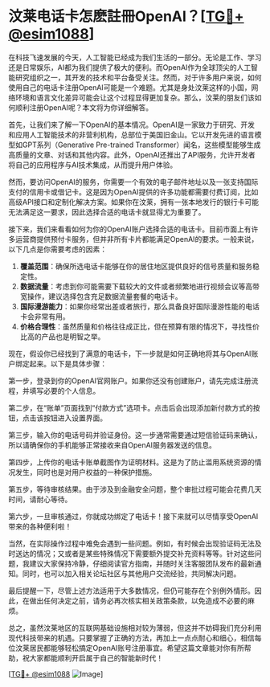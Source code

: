 # 汶莱电话卡怎麽註冊OpenAI？[[TG💪+ @esim1088](https://t.me/s/esim1088)]

在科技飞速发展的今天，人工智能已经成为我们生活的一部分。无论是工作、学习还是日常娱乐，AI都为我们提供了极大的便利。而OpenAI作为全球顶尖的人工智能研究组织之一，其开发的技术和平台备受关注。然而，对于许多用户来说，如何使用自己的电话卡注册OpenAI可能是一个难题。尤其是身处汶莱这样的小国，网络环境和语言文化差异可能会让这个过程显得更加复杂。那么，汶莱的朋友们该如何顺利注册OpenAI呢？本文将为你详细解答。

首先，让我们来了解一下OpenAI的基本情况。OpenAI是一家致力于研究、开发和应用人工智能技术的非营利机构，总部位于美国旧金山。它以开发先进的语言模型如GPT系列（Generative Pre-trained Transformer）闻名，这些模型能够生成高质量的文章、对话和其他内容。此外，OpenAI还推出了API服务，允许开发者将自己的应用程序与AI技术集成，从而提升用户体验。

然而，要访问OpenAI的服务，你需要一个有效的电子邮件地址以及一张支持国际支付的信用卡或借记卡。这是因为OpenAI提供的许多功能都需要付费订阅，比如高级API接口和定制化解决方案。如果你在汶莱，拥有一张本地发行的银行卡可能无法满足这一要求，因此选择合适的电话卡就显得尤为重要了。

接下来，我们来看看如何为你的OpenAI账户选择合适的电话卡。目前市面上有许多运营商提供预付卡服务，但并非所有卡片都能满足OpenAI的要求。一般来说，以下几点是你需要考虑的因素：

1. **覆盖范围**：确保所选电话卡能够在你的居住地区提供良好的信号质量和服务稳定性。
2. **数据流量**：考虑到你可能需要下载较大的文件或者频繁地进行视频会议等高带宽操作，建议选择包含充足数据流量套餐的电话卡。
3. **国际漫游能力**：如果你经常出差或者旅行，那么具备良好国际漫游性能的电话卡会非常有用。
4. **价格合理性**：虽然质量和价格往往成正比，但在预算有限的情况下，寻找性价比高的产品也是明智之举。

现在，假设你已经找到了满意的电话卡，下一步就是如何正确地将其与OpenAI账户绑定起来。以下是具体步骤：

第一步，登录到你的OpenAI官网账户。如果你还没有创建账户，请先完成注册流程，并填写必要的个人信息。

第二步，在“账单”页面找到“付款方式”选项卡。点击后会出现添加新付款方式的按钮，点击该按钮进入设置界面。

第三步，输入你的电话号码并验证身份。这一步通常需要通过短信验证码来确认，所以请确保你的手机能够正常接收来自OpenAI服务器发送的信息。

第四步，上传你的电话卡账单截图作为证明材料。这是为了防止滥用系统资源的情况发生，同时也是对用户权益的一种保护措施。

第五步，等待审核结果。由于涉及到金融安全问题，整个审批过程可能会花费几天时间，请耐心等待。

第六步，一旦审核通过，你就成功绑定了电话卡！接下来就可以尽情享受OpenAI带来的各种便利啦！

当然，在实际操作过程中难免会遇到一些问题。例如，有时候会出现验证码无法及时送达的情况；又或者是某些特殊情况下需要额外提交补充资料等等。针对这些问题，我建议大家保持冷静，仔细阅读官方指南，并随时关注客服团队发布的最新通知。同时，也可以加入相关论坛社区与其他用户交流经验，共同解决问题。

最后提醒一下，尽管上述方法适用于大多数情况，但仍可能存在个别例外情形。因此，在做出任何决定之前，请务必再次核实相关政策条款，以免造成不必要的麻烦。

总之，虽然汶莱地区的互联网基础设施相对较为薄弱，但这并不妨碍我们充分利用现代科技带来的机遇。只要掌握了正确的方法，再加上一点点耐心和细心，相信每位汶莱居民都能够轻松搞定OpenAI账号注册事宜。希望这篇文章能对你有所帮助，祝大家都能顺利开启属于自己的智能新时代！

[[TG💪+ @esim1088](https://t.me/s/esim1088) ![Image](https://i.postimg.cc/4NQfJmqS/Snipaste-2025-05-13-00-14-12.png)]